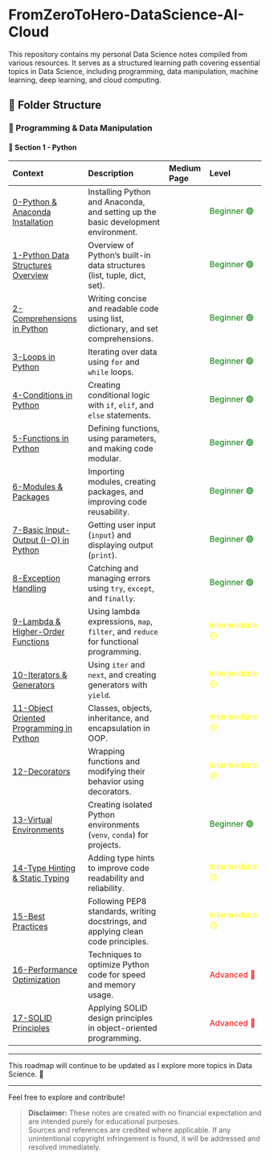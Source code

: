 # FromZeroToHero-DataScience-AI-Cloud

This repository contains my personal Data Science notes compiled from various resources. It serves as a structured learning path covering essential topics in Data Science, including programming, data manipulation, machine learning, deep learning, and cloud computing.

## 📂 Folder Structure


### 🔹 Programming & Data Manipulation

#### 🐍 Section 1 - Python

| Context                                                                                                                | Description                                                                         | Medium Page | Level                                              |
| :--------------------------------------------------------------------------------------------------------------------- | :---------------------------------------------------------------------------------- | :---------- | :------------------------------------------------- |
| [0-Python & Anaconda Installation](/Section%201-Python/0-Python%20&%20Anaconda%20Installation.ipynb)                   | Installing Python and Anaconda, and setting up the basic development environment.   |             | <span style="color:green;">Beginner 🟢</span>      |
| [1-Python Data Structures Overview](/Section%201-Python/1-Python%20Data%20Structures%20Overview.ipynb)                 | Overview of Python’s built-in data structures (list, tuple, dict, set).             |             | <span style="color:green;">Beginner 🟢</span>      |
| [2-Comprehensions in Python](/Section%201-Python/2-Comprehensions%20in%20Python.ipynb)                                 | Writing concise and readable code using list, dictionary, and set comprehensions.   |             | <span style="color:green;">Beginner 🟢</span>      |
| [3-Loops in Python](/Section%201-Python/3-Loops%20in%20Python.ipynb)                                                   | Iterating over data using `for` and `while` loops.                                  |             | <span style="color:green;">Beginner 🟢</span>      |
| [4-Conditions in Python](/Section%201-Python/4-Conditions%20in%20Python.ipynb)                                         | Creating conditional logic with `if`, `elif`, and `else` statements.                |             | <span style="color:green;">Beginner 🟢</span>      |
| [5-Functions in Python](/Section%201-Python/5-Functions%20in%20Python.ipynb)                                           | Defining functions, using parameters, and making code modular.                      |             | <span style="color:green;">Beginner 🟢</span>      |
| [6-Modules & Packages](/Section%201-Python/6-Modules%20&%20Packages.ipynb)                                             | Importing modules, creating packages, and improving code reusability.               |             | <span style="color:green;">Beginner 🟢</span>      |
| [7-Basic Input-Output (I-O) in Python](/Section%201-Python/7-Basic%20Input-Output%20%28I-O%29%20in%20Python.ipynb)     | Getting user input (`input`) and displaying output (`print`).                       |             | <span style="color:green;">Beginner 🟢</span>      |
| [8-Exception Handling](/Section%201-Python/8-Exception%20Handling.ipynb)                                               | Catching and managing errors using `try`, `except`, and `finally`.                  |             | <span style="color:green;">Beginner 🟢</span>      |
| [9-Lambda & Higher-Order Functions](/Section%201-Python/9-Lambda%20&%20Higher-Order%20Functions.ipynb)                 | Using lambda expressions, `map`, `filter`, and `reduce` for functional programming. |             | <span style="color:yellow;">Intermediate 🟡</span> |
| [10-Iterators & Generators](/Section%201-Python/10-Iterators%20&%20Generators.ipynb)                                   | Using `iter` and `next`, and creating generators with `yield`.                      |             | <span style="color:yellow;">Intermediate 🟡</span> |
| [11-Object Oriented Programming in Python](/Section%201-Python/11-Object%20Oriented%20Programming%20in%20Python.ipynb) | Classes, objects, inheritance, and encapsulation in OOP.                            |             | <span style="color:yellow;">Intermediate 🟡</span> |
| [12-Decorators](/Section%201-Python/12-Decorators.ipynb)                                                               | Wrapping functions and modifying their behavior using decorators.                   |             | <span style="color:yellow;">Intermediate 🟡</span> |
| [13-Virtual Environments](/Section%201-Python/13-Virtual%20Environments.ipynb)                                         | Creating isolated Python environments (`venv`, `conda`) for projects.               |             | <span style="color:green;">Beginner 🟢</span>      |
| [14-Type Hinting & Static Typing](/Section%201-Python/14-Type%20Hinting%20&%20Static%20Typing.ipynb)                   | Adding type hints to improve code readability and reliability.                      |             | <span style="color:yellow;">Intermediate 🟡</span> |
| [15-Best Practices](/Section%201-Python/15-Best%20Practices%20%28PEP8,%20docstring,%20clean%20code%29.ipynb)           | Following PEP8 standards, writing docstrings, and applying clean code principles.   |             | <span style="color:yellow;">Intermediate 🟡</span> |
| [16-Performance Optimization](/Section%201-Python/16-Performance%20Optimization.ipynb)                                 | Techniques to optimize Python code for speed and memory usage.                      |             | <span style="color:red;">Advanced 🔴</span>        |
| [17-SOLID Principles](/Section%201-Python/17-SOLID%20Principles.ipynb)                                                 | Applying SOLID design principles in object-oriented programming.                    |             | <span style="color:red;">Advanced 🔴</span>        |

---

This roadmap will continue to be updated as I explore more topics in Data Science. 🚀

---

Feel free to explore and contribute!  
> **Disclaimer:** These notes are created with no financial expectation and are intended purely for educational purposes.  
> Sources and references are credited where applicable. If any unintentional copyright infringement is found, it will be addressed and resolved immediately.

